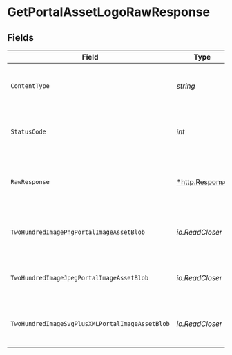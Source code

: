 # GetPortalAssetLogoRawResponse


## Fields

| Field                                                   | Type                                                    | Required                                                | Description                                             |
| ------------------------------------------------------- | ------------------------------------------------------- | ------------------------------------------------------- | ------------------------------------------------------- |
| `ContentType`                                           | *string*                                                | :heavy_check_mark:                                      | HTTP response content type for this operation           |
| `StatusCode`                                            | *int*                                                   | :heavy_check_mark:                                      | HTTP response status code for this operation            |
| `RawResponse`                                           | [*http.Response](https://pkg.go.dev/net/http#Response)  | :heavy_check_mark:                                      | Raw HTTP response; suitable for custom response parsing |
| `TwoHundredImagePngPortalImageAssetBlob`                | *io.ReadCloser*                                         | :heavy_minus_sign:                                      | Logo of the portal. Can be either png, jpeg or svg      |
| `TwoHundredImageJpegPortalImageAssetBlob`               | *io.ReadCloser*                                         | :heavy_minus_sign:                                      | Logo of the portal. Can be either png, jpeg or svg      |
| `TwoHundredImageSvgPlusXMLPortalImageAssetBlob`         | *io.ReadCloser*                                         | :heavy_minus_sign:                                      | Logo of the portal. Can be either png, jpeg or svg      |